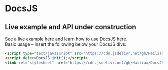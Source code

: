 # DocsJS
## Live example and API under construction
See a live example [here](https://hailiax.io/docsjs) and learn how to use DocsJS [here](https://hailiax.io/docsjs#Guide%20%2F%20API).
<br>
Basic usage – insert the following below your DocsJS divs:
```html
<script type="text/javascript" src="https://cdn.jsdelivr.net/gh/Hailiax/DocsJS@1/src/docs.min.js"></script>
<script defer>DocsJS.init();</script>
<link rel="stylesheet" href="https://cdn.jsdelivr.net/gh/Hailiax/DocsJS@1/themes/frost.min.css">
```
